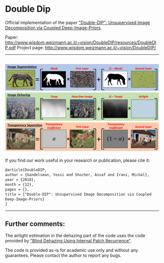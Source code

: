 # Double Dip

Official implementation of the paper ["Double-DIP":
Unsupervised Image Decomposition via Coupled Deep-Image-Priors](http://www.wisdom.weizmann.ac.il/~vision/DoubleDIP/resources/DoubleDIP.pdf).

Paper: http://www.wisdom.weizmann.ac.il/~vision/DoubleDIP/resources/DoubleDIP.pdf
Project page: http://www.wisdom.weizmann.ac.il/~vision/DoubleDIP/

----------
![sketch](/figs/Decomposition.png)
----------

If you find our work useful in your research or publication, please cite it:

```
@article{DoubleDIP,
author = {Gandelsman, Yossi and Shocher, Assaf and Irani, Michal},
year = {2018},
month = {12},
pages = {},
title = {"Double-DIP": Unsupervised Image Decomposition via Coupled Deep-Image-Priors}
}
```
----------

## Further comments:
The airlight estimation in the dehazing part of the code uses the code provided by ["Blind Dehazing Using Internal Patch Recurrence"](https://github.com/YuvalBahat/Dehazing-Airlight-estimation).

The code is provided as-is for academic use only and without any guarantees. Please contact the author to report any bugs. 